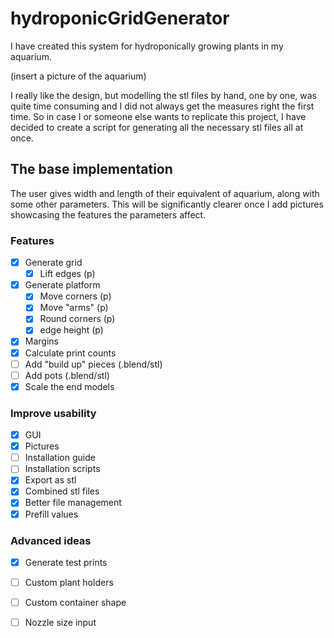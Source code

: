 # hydroponicGridGenerator

I have created this system for hydroponically growing plants in my aquarium. 

(insert a picture of the aquarium)

I really like the design, but modelling the stl files by hand, one by one, was quite time consuming and I did not 
always get the measures right the first time. So in case I or someone else wants to replicate this project, 
I have decided to create a script for generating all the necessary stl files all at once.

## The base implementation

The user gives width and length of their equivalent of aquarium, along with some other parameters. This will be significantly clearer once I add pictures showcasing the features the parameters affect.

### Features

- [x] Generate grid
  - [x] Lift edges (p)
- [x] Generate platform
  - [x] Move corners (p)
  - [x] Move "arms" (p)
  - [x] Round corners (p)
  - [x] edge height (p)
- [x] Margins
- [x] Calculate print counts
- [ ] Add "build up" pieces (.blend/stl)
- [ ] Add pots (.blend/stl)
- [x] Scale the end models

### Improve usability
- [x] GUI
- [x] Pictures
- [ ] Installation guide
- [ ] Installation scripts
- [x] Export as stl
- [x] Combined stl files
- [x] Better file management
- [x] Prefill values

### Advanced ideas

- [x] Generate test prints
- [ ] Custom plant holders
- [ ] Custom container shape
- [ ] Nozzle size input




